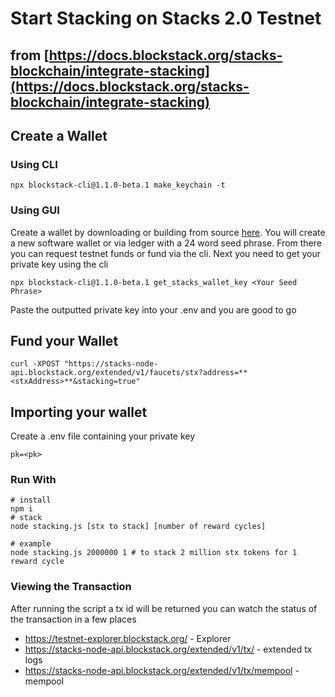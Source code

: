 # Start Stacking on Stacks 2.0 Testnet
## from [https://docs.blockstack.org/stacks-blockchain/integrate-stacking](https://docs.blockstack.org/stacks-blockchain/integrate-stacking)

## Create a Wallet
### Using CLI
```
npx blockstack-cli@1.1.0-beta.1 make_keychain -t
```

### Using GUI
Create a wallet by downloading or building from source [here](https://github.com/blockstack/stacks-wallet). You will create a new software wallet or via ledger with a 24 word seed phrase. From there you can request testnet funds or fund via the cli. Next you need to get your private key using the cli
```
npx blockstack-cli@1.1.0-beta.1 get_stacks_wallet_key <Your Seed Phrase>
```

Paste the outputted private key into your .env and you are good to go


## Fund your Wallet
```
curl -XPOST "https://stacks-node-api.blockstack.org/extended/v1/faucets/stx?address=**<stxAddress>**&stacking=true"
```

## Importing your wallet
Create a .env file containing your private key
```.env
pk=<pk>
```

### Run With
```
# install 
npm i 
# stack
node stacking.js [stx to stack] [number of reward cycles]

# example
node stacking.js 2000000 1 # to stack 2 million stx tokens for 1 reward cycle
```

### Viewing the Transaction
After running the script a tx id will be returned you can watch the status of the transaction in a few places 
- https://testnet-explorer.blockstack.org/ - Explorer
- https://stacks-node-api.blockstack.org/extended/v1/tx/<txid>  - extended tx logs
- https://stacks-node-api.blockstack.org/extended/v1/tx/mempool - mempool
